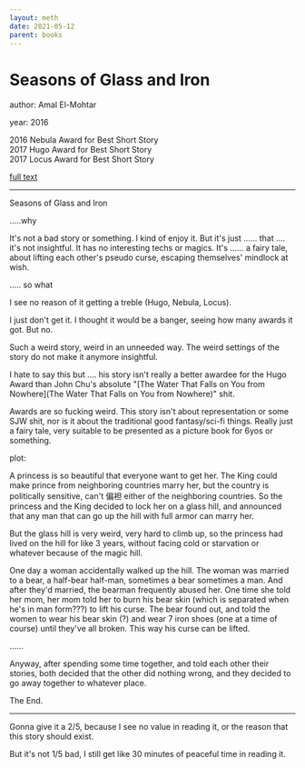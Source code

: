 ```yaml
---
layout: meth
date: 2021-05-12
parent: books
---
```

# Seasons of Glass and Iron

author: Amal El-Mohtar

year: 2016

2016 Nebula Award for Best Short Story  
2017 Hugo Award for Best Short Story  
2017 Locus Award for Best Short Story  

[full text]([https://uncannymagazine.com/article/seasons-glass-iron/](https://uncannymagazine.com/article/seasons-glass-iron/))

---
Seasons of Glass and Iron

.....why

It's not a bad story or something. I kind of enjoy it. But it's just ...... that .... it's not insightful. It has no interesting techs or magics. It's ...... a fairy tale, about lifting each other's pseudo curse, escaping themselves' mindlock at wish.

..... so what

I see no reason of it getting a treble (Hugo, Nebula, Locus).

I just don't get it. I thought it would be a banger, seeing how many awards it got. But no.

Such a weird story, weird in an unneeded way. The weird settings of the story do not make it anymore insightful.

I hate to say this but .... his story isn't really a better awardee for the Hugo Award than John Chu's absolute "[The Water That Falls on You from Nowhere](The Water That Falls on You from Nowhere)" shit.

Awards are so fucking weird. This story isn't about representation or some SJW shit, nor is it about the traditional good fantasy/sci-fi things. Really just a fairy tale, very suitable to be presented as a picture book for 6yos or something.

plot:

A princess is so beautiful that everyone want to get her. The King could make prince from neighboring countries marry her, but the country is politically sensitive, can't 偏袒 either of the neighboring countries. So the princess and the King decided to lock her on a glass hill, and announced that any man that can go up the hill with full armor can marry her. 

But the glass hill is very weird, very hard to climb up, so the princess had lived on the hill for like 3 years, without facing cold or starvation or whatever because of the magic hill.

One day a woman accidentally walked up the hill. The woman was married to a bear, a half-bear half-man, sometimes a bear sometimes a man. And after they'd married, the bearman frequently abused her. One time she told her mom, her mom told her to burn his bear skin (which is separated when he's in man form???) to lift his curse. The bear found out, and told the women to wear his bear skin (?) and wear 7 iron shoes (one at a time of course) until they've all broken. This way his curse can be lifted.

......

Anyway, after spending some time together, and told each other their stories, both decided that the other did nothing wrong, and they decided to go away together to whatever place.

The End.

---

Gonna give it a 2/5, because I see no value in reading it, or the reason that this story should exist. 

But it's not 1/5 bad, I still get like 30 minutes of peaceful time in reading it.